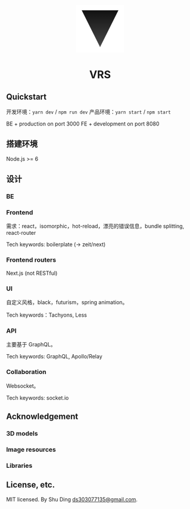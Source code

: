 <p align="center">
  <img src ="doc/vrs-logo.png" alt="VRS"/>
  <h1 align="center">VRS</h1>
</p>

## Quickstart
开发环境：`yarn dev` / `npm run dev`
产品环境：`yarn start` / `npm start`

BE + production on port 3000
FE + development on port 8080

## 搭建环境
Node.js >= 6

## 设计

### BE

### Frontend
需求：react，isomorphic，hot-reload，漂亮的错误信息，bundle splitting, react-router

Tech keywords: boilerplate (-> zeit/next)

### Frontend routers
Next.js (not RESTful)

### UI
自定义风格，black，futurism，spring animation。

Tech keywords：Tachyons, Less

### API
主要基于 GraphQL。

Tech keywords: GraphQL, Apollo/Relay

### Collaboration
Websocket。

Tech keywords: socket.io

## Acknowledgement
### 3D models
### Image resources
### Libraries

## License, etc.
MIT licensed. By Shu Ding <ds303077135@gmail.com>.
